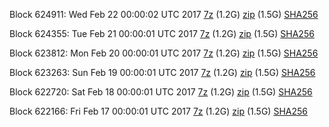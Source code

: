 Block 624911: Wed Feb 22 00:00:02 UTC 2017 [7z](https://transfer.sh/DtbMc/bootstrap.dat.20170222.7z) (1.2G) [zip](https://transfer.sh/SOiGQ/bootstrap.dat.20170222.zip) (1.5G) [SHA256](https://transfer.sh/P9Om9/sha256.txt)

Block 624355: Tue Feb 21 00:00:01 UTC 2017 [7z](https://transfer.sh/Fb7iX/bootstrap.dat.20170221.7z) (1.2G) [zip](https://transfer.sh/fNReV/bootstrap.dat.20170221.zip) (1.5G) [SHA256](https://transfer.sh/za4Ea/sha256.txt)

Block 623812: Mon Feb 20 00:00:01 UTC 2017 [7z](https://transfer.sh/12q0ph/bootstrap.dat.20170220.7z) (1.2G) [zip](https://transfer.sh/XAPQk/bootstrap.dat.20170220.zip) (1.5G) [SHA256](https://transfer.sh/xTfNt/sha256.txt)

Block 623263: Sun Feb 19 00:00:01 UTC 2017 [7z](https://transfer.sh/QLB0l/bootstrap.dat.20170219.7z) (1.2G) [zip](https://transfer.sh/Ix1Zk/bootstrap.dat.20170219.zip) (1.5G) [SHA256](https://transfer.sh/DTTmY/sha256.txt)

Block 622720: Sat Feb 18 00:00:01 UTC 2017 [7z](https://transfer.sh/cQHkJ/bootstrap.dat.20170218.7z) (1.2G) [zip](https://transfer.sh/fROBe/bootstrap.dat.20170218.zip) (1.5G) [SHA256](https://transfer.sh/Eiyrf/sha256.txt)

Block 622166: Fri Feb 17 00:00:01 UTC 2017 [7z](https://transfer.sh/BQN4Y/bootstrap.dat.20170217.7z) (1.2G) [zip](https://transfer.sh/lLeXE/bootstrap.dat.20170217.zip) (1.5G) [SHA256](https://transfer.sh/ZieyW/sha256.txt)
